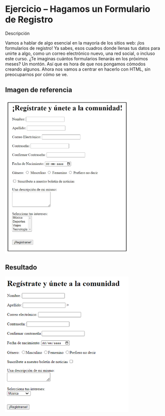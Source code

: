 # Ejercicio – Hagamos un Formulario de Registro

Descripción

Vamos a hablar de algo esencial en la mayoría de los sitios web: ¡los formularios de registro! Ya sabes, esos cuadros donde llenas tus datos para unirte a algo, como un correo electrónico nuevo, una red social, o incluso este curso.
¿Te imaginas cuántos formularios llenarás en los próximos meses? Un montón. Así que es hora de que nos pongamos cómodos creando algunos. Ahora nos vamos a centrar en hacerlo con HTML, sin preocuparnos por cómo se ve.

## Imagen de referencia

<img src="./assets/img/referencia.png" alt="Imagen de referencia" width="400px" />

## Resultado

<img src="./assets/img/resultado.png" alt="Imagen de referencia" width="400px" />
